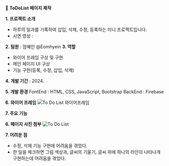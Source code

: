 📃 **ToDoList 페이지 제작**

**1. 프로젝트 소개**
- 하루의 일과를 기록하여 삽입, 삭제, 수정, 등록하는 미니 프로젝트입니다.
- 시연 영상 : 

**2. 팀원** : 엄혜인 @Eomhyein
**3. 역할**
- 와이어 프레임 구상 및 구현
- 메인 페이지 UI 구상
- 기능 구현(등록, 수정, 삽입, 삭제)

**4. 개발 기간** : 2024.

**5. 개발 환경**
FontEnd : HTML, CSS, JavaScript, Bootstrap
BackEnd : Firebase

**6. 와이어 프레임**
![To Do List 와이어프레임](https://github.com/Eomhyein/ToDoList/assets/26666131/121f880b-fae3-40e7-adbe-1e4884e37851)

**7. 주요 기능**

**6. 페이지 사진 첨부**
![To Do List](https://github.com/Eomhyein/ToDoList/assets/26666131/2b155650-aa6f-4725-bc53-72fc53bfcb62)

**7. 어려운 점**
- 수정, 삭제 기능 구현에 어려움을 겪었다.
- 한 일을 체크하면 그림 색상과, 글씨의 기울기, 글씨 위에 하나의 라인이 나타나개 구현하는데 어려움을 겪었다.
